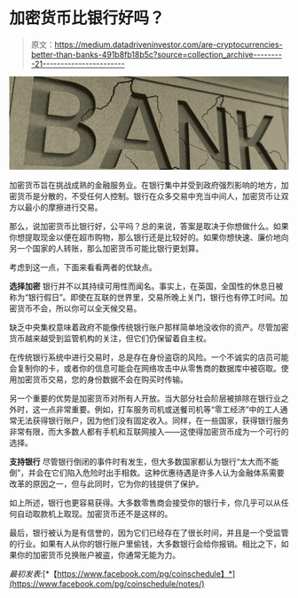 # 加密货币比银行好吗？

> 原文：<https://medium.datadriveninvestor.com/are-cryptocurrencies-better-than-banks-491b8fb18b5c?source=collection_archive---------21----------------------->

![](img/1b7508061bae735d58a121ad49b534ff.png)

加密货币旨在挑战成熟的金融服务业。在银行集中并受到政府强烈影响的地方，加密货币是分散的，不受任何人控制。银行在众多交易中充当中间人，加密货币让双方以最小的摩擦进行交易。

那么，说加密货币比银行好，公平吗？总的来说，答案是取决于你想做什么。如果你想提取现金以便在超市购物，那么银行还是比较好的。如果你想快速、廉价地向另一个国家的人转账，那么加密货币可能比银行更划算。

考虑到这一点，下面来看看两者的优缺点。

**选择加密**
银行并不以其持续可用性而闻名。事实上，在英国，全国性的休息日被称为“银行假日”。即使在互联的世界里，交易所晚上关门，银行也有停工时间。加密货币不会，所以你可以全天候交易。

缺乏中央集权意味着政府不能像传统银行账户那样简单地没收你的资产。尽管加密货币越来越受到监管机构的关注，但它们仍保留着自主权。

在传统银行系统中进行交易时，总是存在身份盗窃的风险。一个不诚实的店员可能会复制你的卡，或者你的信息可能会在网络攻击中从零售商的数据库中被窃取。使用加密货币交易，您的身份数据不会在购买时传输。

另一个重要的优势是加密货币对所有人开放。当大部分社会阶层被排除在银行业之外时，这一点非常重要。例如，打车服务司机或送餐司机等“零工经济”中的工人通常无法获得银行账户，因为他们没有固定收入。同样，在一些国家，获得银行服务非常有限，而大多数人都有手机和互联网接入——这使得加密货币成为一个可行的选择。

**支持银行**
尽管银行倒闭的事件时有发生，但大多数国家都认为银行“太大而不能倒”，并会在它们陷入危险时出手相救。这种优惠待遇是许多人认为金融体系需要改革的原因之一，但与此同时，它为你的钱提供了保护。

如上所述，银行也更容易获得。大多数零售商会接受你的银行卡，你几乎可以从任何自动取款机上取现。加密货币还不是这样的。

最后，银行被认为是有信誉的，因为它们已经存在了很长时间，并且是一个受监管的行业。如果有人从你的银行账户里偷钱，大多数银行会给你报销。相比之下，如果你的加密货币兑换账户被盗，你通常无能为力。

*最初发表:*[*【https://www.facebook.com/pg/coinschedule】*](https://www.facebook.com/pg/coinschedule/notes/)